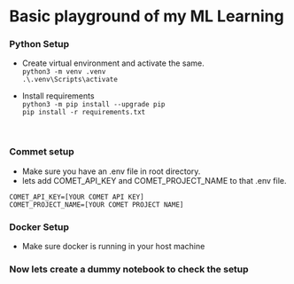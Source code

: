 # Basic playground of my ML Learning

### Python Setup
* Create virtual environment and activate the same. <br>
```python3 -m venv .venv``` <br>
```.\.venv\Scripts\activate```

* Install requirements <br>
```python3 -m pip install --upgrade pip```<br>
```pip install -r requirements.txt```
<br/>

### Commet setup 
* Make sure you have an .env file in root directory.
* lets add COMET_API_KEY and COMET_PROJECT_NAME to that .env file.

```COMET_API_KEY=[YOUR COMET API KEY]```<br>
```COMET_PROJECT_NAME=[YOUR COMET PROJECT NAME]```<br>

### Docker Setup
* Make sure docker is running in your host machine

### Now lets create a dummy notebook to check the setup
